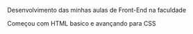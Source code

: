 Desenvolvimento das minhas aulas de Front-End na faculdade

Começou com HTML basico e avançando para CSS 

